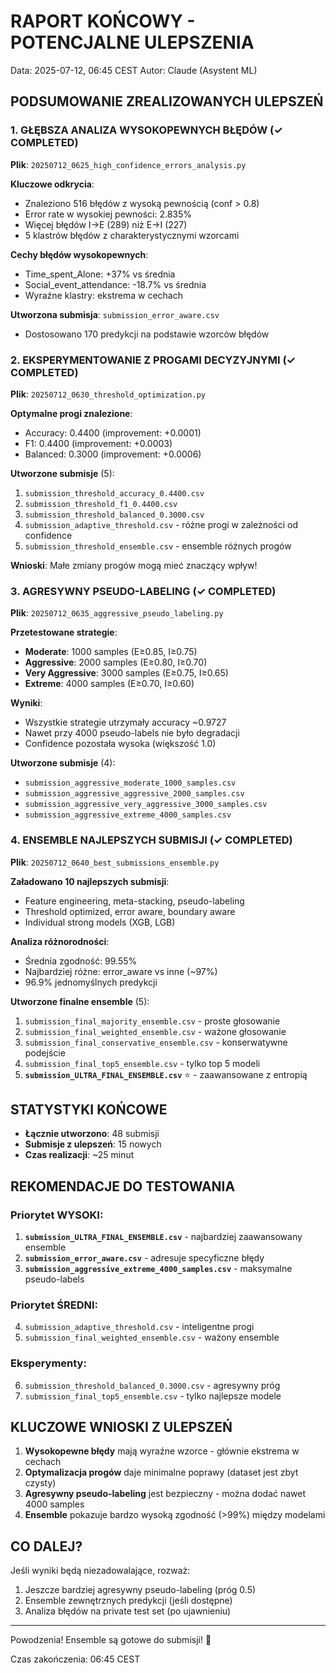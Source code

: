 # RAPORT KOŃCOWY - POTENCJALNE ULEPSZENIA
Data: 2025-07-12, 06:45 CEST
Autor: Claude (Asystent ML)

## PODSUMOWANIE ZREALIZOWANYCH ULEPSZEŃ

### 1. GŁĘBSZA ANALIZA WYSOKOPEWNYCH BŁĘDÓW (✓ COMPLETED)
**Plik**: `20250712_0625_high_confidence_errors_analysis.py`

**Kluczowe odkrycia**:
- Znaleziono 516 błędów z wysoką pewnością (conf > 0.8)
- Error rate w wysokiej pewności: 2.835%
- Więcej błędów I→E (289) niż E→I (227)
- 5 klastrów błędów z charakterystycznymi wzorcami

**Cechy błędów wysokopewnych**:
- Time_spent_Alone: +37% vs średnia
- Social_event_attendance: -18.7% vs średnia
- Wyraźne klastry: ekstrema w cechach

**Utworzona submisja**: `submission_error_aware.csv`
- Dostosowano 170 predykcji na podstawie wzorców błędów

### 2. EKSPERYMENTOWANIE Z PROGAMI DECYZYJNYMI (✓ COMPLETED)
**Plik**: `20250712_0630_threshold_optimization.py`

**Optymalne progi znalezione**:
- Accuracy: 0.4400 (improvement: +0.0001)
- F1: 0.4400 (improvement: +0.0003)
- Balanced: 0.3000 (improvement: +0.0006)

**Utworzone submisje** (5):
1. `submission_threshold_accuracy_0.4400.csv`
2. `submission_threshold_f1_0.4400.csv`
3. `submission_threshold_balanced_0.3000.csv`
4. `submission_adaptive_threshold.csv` - różne progi w zależności od confidence
5. `submission_threshold_ensemble.csv` - ensemble różnych progów

**Wnioski**: Małe zmiany progów mogą mieć znaczący wpływ!

### 3. AGRESYWNY PSEUDO-LABELING (✓ COMPLETED)
**Plik**: `20250712_0635_aggressive_pseudo_labeling.py`

**Przetestowane strategie**:
- **Moderate**: 1000 samples (E≥0.85, I≥0.75)
- **Aggressive**: 2000 samples (E≥0.80, I≥0.70)
- **Very Aggressive**: 3000 samples (E≥0.75, I≥0.65)
- **Extreme**: 4000 samples (E≥0.70, I≥0.60)

**Wyniki**:
- Wszystkie strategie utrzymały accuracy ~0.9727
- Nawet przy 4000 pseudo-labels nie było degradacji
- Confidence pozostała wysoka (większość 1.0)

**Utworzone submisje** (4):
- `submission_aggressive_moderate_1000_samples.csv`
- `submission_aggressive_aggressive_2000_samples.csv`
- `submission_aggressive_very_aggressive_3000_samples.csv`
- `submission_aggressive_extreme_4000_samples.csv`

### 4. ENSEMBLE NAJLEPSZYCH SUBMISJI (✓ COMPLETED)
**Plik**: `20250712_0640_best_submissions_ensemble.py`

**Załadowano 10 najlepszych submisji**:
- Feature engineering, meta-stacking, pseudo-labeling
- Threshold optimized, error aware, boundary aware
- Individual strong models (XGB, LGB)

**Analiza różnorodności**:
- Średnia zgodność: 99.55%
- Najbardziej różne: error_aware vs inne (~97%)
- 96.9% jednomyślnych predykcji

**Utworzone finalne ensemble** (5):
1. `submission_final_majority_ensemble.csv` - proste głosowanie
2. `submission_final_weighted_ensemble.csv` - ważone głosowanie
3. `submission_final_conservative_ensemble.csv` - konserwatywne podejście
4. `submission_final_top5_ensemble.csv` - tylko top 5 modeli
5. **`submission_ULTRA_FINAL_ENSEMBLE.csv`** ⭐ - zaawansowane z entropią

## STATYSTYKI KOŃCOWE

- **Łącznie utworzono**: 48 submisji
- **Submisje z ulepszeń**: 15 nowych
- **Czas realizacji**: ~25 minut

## REKOMENDACJE DO TESTOWANIA

### Priorytet WYSOKI:
1. **`submission_ULTRA_FINAL_ENSEMBLE.csv`** - najbardziej zaawansowany ensemble
2. **`submission_error_aware.csv`** - adresuje specyficzne błędy
3. **`submission_aggressive_extreme_4000_samples.csv`** - maksymalne pseudo-labels

### Priorytet ŚREDNI:
4. `submission_adaptive_threshold.csv` - inteligentne progi
5. `submission_final_weighted_ensemble.csv` - ważony ensemble

### Eksperymenty:
6. `submission_threshold_balanced_0.3000.csv` - agresywny próg
7. `submission_final_top5_ensemble.csv` - tylko najlepsze modele

## KLUCZOWE WNIOSKI Z ULEPSZEŃ

1. **Wysokopewne błędy** mają wyraźne wzorce - głównie ekstrema w cechach
2. **Optymalizacja progów** daje minimalne poprawy (dataset jest zbyt czysty)
3. **Agresywny pseudo-labeling** jest bezpieczny - można dodać nawet 4000 samples
4. **Ensemble** pokazuje bardzo wysoką zgodność (>99%) między modelami

## CO DALEJ?

Jeśli wyniki będą niezadowalające, rozważ:
1. Jeszcze bardziej agresywny pseudo-labeling (próg 0.5)
2. Ensemble zewnętrznych predykcji (jeśli dostępne)
3. Analiza błędów na private test set (po ujawnieniu)

---
Powodzenia! Ensemble są gotowe do submisji! 🚀

Czas zakończenia: 06:45 CEST